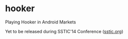hooker
======

Playing Hooker in Android Markets

Yet to be released during SSTIC'14 Conference ([sstic.org](https://www.sstic.org/2014/presentation/how_to_play_hooker__une_solution_danalyse_automatise_de_markets_android/))
